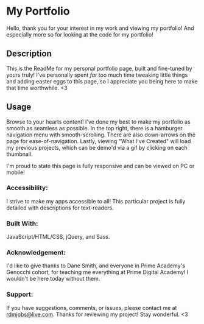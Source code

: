 # My Portfolio 

Hello, thank you for your interest in my work and viewing my portfolio!  And especially more so for looking at the code for my portfolio!   


## Description

This is the ReadMe for my personal portfolio page, built and fine-tuned by yours truly!  I've personally spent *far* too much time tweaking little things and adding easter eggs to this page, so I appreciate you being here to make that time worthwhile. <3 


## Usage

Browse to your hearts content!  I've done my best to make my portfolio as smooth as seamless as possible.  In the top right, there is a hamburger navigation menu with smooth-scrolling.  There are also down-arrows on the page for ease-of-navigation.  Lastly, viewing "What I've Created" will load my previous projects, which can be demo'd via a gif by clicking on each thumbnail.

I'm proud to state this page is fully responsive and can be viewed on PC or mobile!


### Accessibility:

I strive to make my apps accessible to all!  This particular project is fully detailed with descriptions for text-readers.  

### Built With:

JavaScript/HTML/CSS, jQuery, and Sass. 

### Acknowledgement:

I'd like to give thanks to Dane Smith, and everyone in Prime Academy's Genocchi cohort, for teaching me everything at Prime Digital Academy!  I wouldn't be here today without them.

### Support:
If you have suggestions, comments, or issues, please contact me at rdmjobs@live.com. Thanks for reviewing my project! Stay wonderful. <3